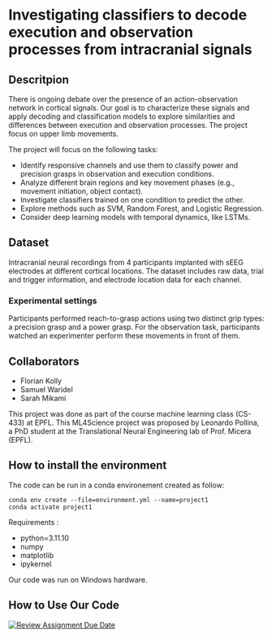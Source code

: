 
# Investigating classifiers to decode execution and observation processes from intracranial signals

## Descritpion

There is ongoing debate over the presence of an action-observation network in cortical signals. Our goal is to characterize these signals and apply decoding and classification models to explore similarities and differences between execution and observation processes. The project focus on upper limb movements.

The project will focus on the following tasks:
- Identify responsive channels and use them to classify power and precision grasps in observation and execution conditions.
- Analyze different brain regions and key movement phases (e.g., movement initiation, object contact).
- Investigate classifiers trained on one condition to predict the other.
- Explore methods such as SVM, Random Forest, and Logistic Regression.
- Consider deep learning models with temporal dynamics, like LSTMs.


## Dataset

Intracranial neural recordings from 4 participants implanted with sEEG electrodes at different cortical locations. The dataset includes raw data, trial and trigger information, and electrode location data for each channel.

### Experimental settings 

Participants performed reach-to-grasp actions using two distinct grip types: a precision grasp and a power grasp. For the observation task, participants watched an experimenter perform these movements in front of them. 

## Collaborators 

- Florian Kolly
- Samuel Waridel
- Sarah Mikami

This project was done as part of the course machine learning class (CS-433) at EPFL. This ML4Science project was proposed by Leonardo Pollina, a PhD student at the Translational Neural Engineering lab of Prof. Micera (EPFL). 


## How to install the environment 

The code can be run in a conda environement created as follow:

```
conda env create --file=environment.yml --name=project1
conda activate project1
```

Requirements :

- python=3.11.10
- numpy
- matplotlib
- ipykernel


Our code was run on Windows hardware. 



## How to Use Our Code 



























[![Review Assignment Due Date](https://classroom.github.com/assets/deadline-readme-button-22041afd0340ce965d47ae6ef1cefeee28c7c493a6346c4f15d667ab976d596c.svg)](https://classroom.github.com/a/UDdkOEMs)
